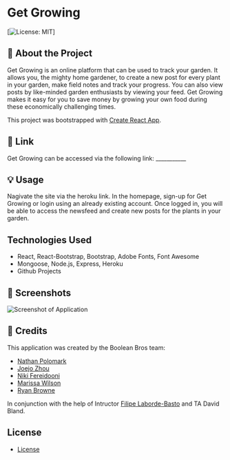 # Get Growing

[![License: MIT](https://img.shields.io/badge/License-MIT-yellow.svg)]

## 🌱 About the Project

Get Growing is an online platform that can be used to track your garden. It allows you, the mighty home gardener, to create a new post for every plant in your garden, make field notes and track your progress. You can also view posts by like-minded garden enthusiasts by viewing your feed. Get Growing makes it easy for you to save money by growing your own food during these economically challenging times.

This project was bootstrapped with [Create React App](https://github.com/facebook/create-react-app).

## 🔗 Link

Get Growing can be accessed via the following link: ___________

## 💡 Usage

Nagivate the site via the heroku link. In the homepage, sign-up for Get Growing or login using an already existing account. Once logged in, you will be able to access the newsfeed and create new posts for the plants in your garden.

## Technologies Used
* React, React-Bootstrap, Bootstrap, Adobe Fonts, Font Awesome
* Mongoose, Node.js, Express, Heroku
* Github Projects


## 📸 Screenshots

![Screenshot of Application]()

## 🧠 Credits

This application was created by the Boolean Bros team:
* [Nathan Polomark](https://github.com/npcoding25)
* [Joejo Zhou](https://github.com/Learningitnow)
* [Niki Fereidooni](https://github.com/nfereidooni)
* [Marissa Wilson](https://github.com/marissarrwilson)
* [Ryan Browne](https://github.com/ryanbrowne360)

In conjunction with the help of Intructor [Filipe Laborde-Basto](https://github.com/c0dehot) and TA David Bland.

## License

- [License](https://choosealicense.com/licenses/mit/)